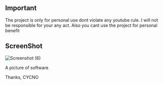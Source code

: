 ## Important
The project is only for personal use dont violate any youtube rule. I will not be responsible for your any act.
Also you cant use the project for personal benefit 

## ScreenShot
![Screenshot (6)](https://user-images.githubusercontent.com/90704569/161247598-3e77bf76-d465-4577-9d4b-5c945dd4b38a.png)

A picture of software

Thanks,
CYCNO
